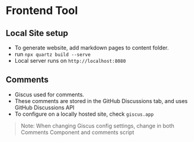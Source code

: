 # Frontend Tool
## Local Site setup
- To generate website, add markdown pages to content folder.
- run `npx quartz build --serve`
- Local server runs on `http://localhost:8080`

## Comments
- Giscus used for comments. 
- These comments are stored in the GitHub Discussions tab, and uses GitHub Discussions API
- To configure on a locally hosted site, check `giscus.app`
> Note: When changing Giscus config settings, change in both Comments Component and comments script

